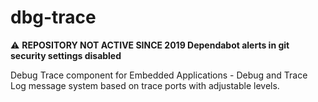 # dbg-trace

:warning: **REPOSITORY NOT ACTIVE SINCE 2019 Dependabot alerts in git security settings disabled**

Debug Trace component for Embedded Applications - Debug and Trace Log message system based on trace ports with adjustable levels.
